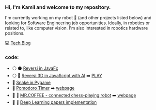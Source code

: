 ### Hi, I'm Kamil and welcome to my repository.

I'm currently working on my robot 🤖 (and other projects listed below) and looking for Software Engineering job opportunities.
Ideally, in robotics or related to, like computer vision. I'm also interested in robotics hardware positions.

💻 [Tech Blog](https://yacotaco.github.io/tech-blog/)

### code:
* :white_circle: :black_circle: [Reversi in JavaFx](https://github.com/yacotaco/Reversi) 
* :white_circle: :robot: [Reversi 3D in JavaScript with AI](https://github.com/yacotaco/reversi-web) :arrow_right: [PLAY](https://yacotaco.github.io/reversi-web/)
* 🐍 [Snake in Pygame](https://github.com/yacotaco/snake)
* 🍅 [Pomodoro Timer](https://github.com/yacotaco/pomodoro-timer) :arrow_right: [webpage](https://yacotaco.github.io/pomodoro-timer/)
* :construction: :robot: [MR.COFFEE - connected chess-playing robot](https://github.com/yacotaco/mrcoffee.git) :arrow_right: [webpage](https://yacotaco.github.io/mrcoffee/)
* :construction: :scroll: [Deep Learning papers implementation](https://github.com/yacotaco/papers_and_code)

<!-- * :construction: ♙ [Chessboard state recognition for OTB chess](https://github.com/yacotaco/ChessView) :arrow_right: [project webpage](https://yacotaco.github.io/chess-view/) -->
